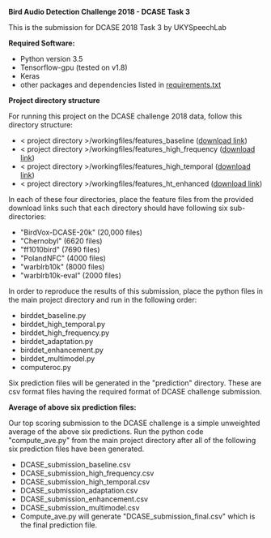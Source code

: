 **Bird Audio Detection Challenge 2018 - DCASE Task 3**

This is the submission for DCASE 2018 Task 3 by UKYSpeechLab

**Required Software:**

- Python version 3.5
- Tensorflow-gpu (tested on v1.8)
- Keras
- other packages and dependencies listed in [requirements.txt](https://github.com/UKYSpeechLab/ukybirddet/blob/master/requirements.txt)

**Project directory structure**

For running this project on the DCASE challenge 2018 data, follow this directory structure:

- < project directory >/workingfiles/features_baseline ([download link](https://drive.google.com/drive/folders/1Zf8LQxZF9KISByGmmxx-dbtHLc5dk9Ib?usp=sharing))
- < project directory >/workingfiles/features_high_frequency ([download link](https://drive.google.com/open?id=14DJczxbwCv0Z7uFBfDDUVv6a3cZ3SAu4))
- < project directory >/workingfiles/features_high_temporal ([download link](https://drive.google.com/open?id=1rPwJL8Y0EPPbh6V-HhTlvcyqnFJOQmfI))
- < project directory >/workingfiles/features_ht_enhanced ([download link](https://drive.google.com/drive/folders/1G-mrEuYahj-Zq3JbNiswdmHsxbwRSb2D?usp=sharing))

In each of these four directories, place the feature files from the provided download links such that each directory should have following six sub-directories:

- "BirdVox-DCASE-20k" (20,000 files)
- "Chernobyl" (6620 files)
- "ff1010bird" (7690 files)
- "PolandNFC" (4000 files)
- "warblrb10k" (8000 files)
- "warblrb10k-eval" (2000 files)

In order to reproduce the results of this submission, place the python files in the main project directory and run in the following order:
- birddet_baseline.py
- birddet_high_temporal.py
- birddet_high_frequency.py
- birddet_adaptation.py
- birddet_enhancement.py
- birddet_multimodel.py
- computeroc.py

Six prediction files will be generated in the "prediction" directory. These are csv format files having the required format of DCASE challenge submission.

**Average of above six prediction files:**

Our top scoring submission to the DCASE challenge is a simple unweighted average of the above six predictions. 
Run the python code "compute_ave.py" from the main project directory after all of the following six prediction files have been generated.
- DCASE_submission_baseline.csv
- DCASE_submission_high_frequency.csv
- DCASE_submission_high_temporal.csv
- DCASE_submission_adaptation.csv
- DCASE_submission_enhancement.csv
- DCASE_submission_multimodel.csv
- Compute_ave.py will generate "DCASE_submission_final.csv" which is the final prediction file.
